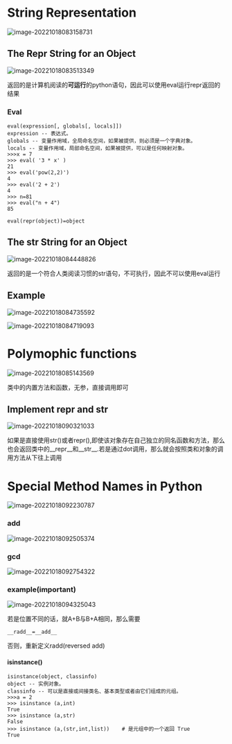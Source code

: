 # String Representation

![image-20221018083158731](C:\Users\vigor\AppData\Roaming\Typora\typora-user-images\image-20221018083158731.png)





## The Repr String for an Object

![image-20221018083513349](C:\Users\vigor\AppData\Roaming\Typora\typora-user-images\image-20221018083513349.png)

返回的是计算机阅读的**可运行**的python语句，因此可以使用eval运行repr返回的结果

### Eval

```
eval(expression[, globals[, locals]])
expression -- 表达式。
globals -- 变量作用域，全局命名空间，如果被提供，则必须是一个字典对象。
locals -- 变量作用域，局部命名空间，如果被提供，可以是任何映射对象。
>>>x = 7
>>> eval( '3 * x' )
21
>>> eval('pow(2,2)')
4
>>> eval('2 + 2')
4
>>> n=81
>>> eval("n + 4")
85
```

```
eval(repr(object))=object
```



## The str String for an Object

![image-20221018084448826](C:\Users\vigor\AppData\Roaming\Typora\typora-user-images\image-20221018084448826.png)

返回的是一个符合人类阅读习惯的str语句，不可执行，因此不可以使用eval运行





## Example

![image-20221018084735592](C:\Users\vigor\AppData\Roaming\Typora\typora-user-images\image-20221018084735592.png)

![image-20221018084719093](C:\Users\vigor\AppData\Roaming\Typora\typora-user-images\image-20221018084719093.png)





# Polymophic functions

![image-20221018085143569](C:\Users\vigor\AppData\Roaming\Typora\typora-user-images\image-20221018085143569.png)

类中的内置方法和函数，无参，直接调用即可



## Implement repr and str

![image-20221018090321033](C:\Users\vigor\AppData\Roaming\Typora\typora-user-images\image-20221018090321033.png)

如果是直接使用str()或者repr(),即使该对象存在自己独立的同名函数和方法，那么也会返回类中的__repr__和__str__.若是通过dot调用，那么就会按照类和对象的调用方法从下往上调用





# Special Method Names in Python

![image-20221018092230787](C:\Users\vigor\AppData\Roaming\Typora\typora-user-images\image-20221018092230787.png)

### add

![image-20221018092505374](C:\Users\vigor\AppData\Roaming\Typora\typora-user-images\image-20221018092505374.png)

### gcd

![image-20221018092754322](C:\Users\vigor\AppData\Roaming\Typora\typora-user-images\image-20221018092754322.png)



### example(important)

![image-20221018094325043](C:\Users\vigor\AppData\Roaming\Typora\typora-user-images\image-20221018094325043.png)

若是位置不同的话，就A+B与B+A相同，那么需要

```
__radd__=__add__
```

否则，重新定义radd(reversed add)

#### isinstance()

```
isinstance(object, classinfo)
object -- 实例对象。
classinfo -- 可以是直接或间接类名、基本类型或者由它们组成的元组。
>>>a = 2
>>> isinstance (a,int)
True
>>> isinstance (a,str)
False
>>> isinstance (a,(str,int,list))    # 是元组中的一个返回 True
True
```

